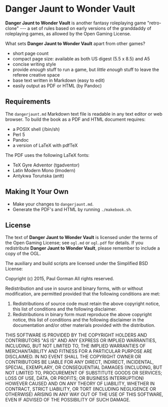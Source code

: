 # Danger Jaunt to Wonder Vault #

**Danger Jaunt to Wonder Vault** is another fantasy roleplaying game "retro-clone" --- a set of rules based on early versions of the granddaddy of roleplaying games, as allowed by the Open Gaming License.

What sets **Danger Jaunt to Wonder Vault** apart from other games?

- short page count
- compact page size: available as both US digest (5.5 x 8.5) and A5
- concise writing style
- provide _enough_ stuff to run a game, but _little enough_ stuff to leave the referee creative space
- base text written in Markdown (easy to edit)
- easily output as PDF or HTML (by Pandoc)

## Requirements ##

The `dangerjaunt.md` Markdown text file is readable in any text editor or web browser.
To build the book as a PDF and HTML document requires:

- a POSIX shell (/bin/sh)
- Perl 5
- Pandoc
- a version of LaTeX with pdfTeX

The PDF uses the following LaTeX fonts:

- TeX Gyre Adventor (tgadventor)
- Latin Modern Mono (lmodern)
- Antykwa Toruńska (antt)

## Making It Your Own ##

- Make your changes to `dangerjaunt.md`.
- Generate the PDF's and HTML by running `./makebook.sh`.

## License ##

The text of **Danger Jaunt to Wonder Vault** is licensed under the terms of the Open Gaming License;
see `ogl.md` or `ogl.pdf` for details.
If you redistribute **Danger Jaunt to Wonder Vault**, please remember to include a copy of the OGL.

The auxiliary and build scripts are licensed under the Simplified BSD License:

Copyright (c) 2015, Paul Gorman
All rights reserved.

Redistribution and use in source and binary forms, with or without modification, are permitted provided that the following conditions are met:

1. Redistributions of source code must retain the above copyright notice, this list of conditions and the following disclaimer.
2. Redistributions in binary form must reproduce the above copyright notice, this list of conditions and the following disclaimer in the documentation and/or other materials provided with the distribution.

THIS SOFTWARE IS PROVIDED BY THE COPYRIGHT HOLDERS AND CONTRIBUTORS "AS IS" AND ANY EXPRESS OR IMPLIED WARRANTIES, INCLUDING, BUT NOT LIMITED TO, THE IMPLIED WARRANTIES OF MERCHANTABILITY AND FITNESS FOR A PARTICULAR PURPOSE ARE DISCLAIMED. IN NO EVENT SHALL THE COPYRIGHT OWNER OR CONTRIBUTORS BE LIABLE FOR ANY DIRECT, INDIRECT, INCIDENTAL, SPECIAL, EXEMPLARY, OR CONSEQUENTIAL DAMAGES (INCLUDING, BUT NOT LIMITED TO, PROCUREMENT OF SUBSTITUTE GOODS OR SERVICES; LOSS OF USE, DATA, OR PROFITS; OR BUSINESS INTERRUPTION) HOWEVER CAUSED AND ON ANY THEORY OF LIABILITY, WHETHER IN CONTRACT, STRICT LIABILITY, OR TORT (INCLUDING NEGLIGENCE OR OTHERWISE) ARISING IN ANY WAY OUT OF THE USE OF THIS SOFTWARE, EVEN IF ADVISED OF THE POSSIBILITY OF SUCH DAMAGE.
